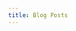 ```yaml
---
title: Blog Posts
---
```


<!-- {{< cards >}} -->
<!-- {{< card link="getting-over-it" title="Getting Over It" icon="arrow-circle-right" >}} -->
<!-- {{< card link="loophole-in-a-loophole" title="Loophole in a Loophole" icon="arrow-circle-right" >}} -->
<!-- {{< card link="joining-geekskool" title="Joining GeekSkool" icon="arrow-circle-right" >}} -->
<!-- {{< card link="its-a-wrap" title="It's a warp...or is it?" icon="arrow-circle-right" >}} -->
<!-- {{< card link="hello-project-euler-47" title="Hello Project-Euler 47" icon="arrow-circle-right" >}} -->
<!-- {{< card link="hello-world-again" title="Hello world(again)" icon="arrow-circle-right" >}} -->
<!-- {{< card link="first-debian-package" title="First Debian Package" icon="arrow-circle-right" >}} -->

<!-- {{< /cards >}} -->
